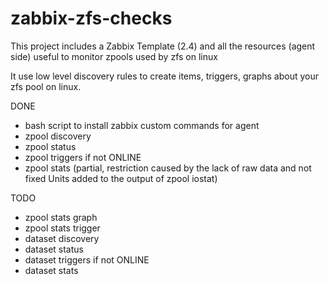 # zabbix-zfs-checks
This project includes a Zabbix Template (2.4) and all the resources (agent side) useful to monitor zpools used by zfs on linux

It use low level discovery rules to create items, triggers, graphs about your zfs pool on linux.

DONE
- bash script to install zabbix custom commands for agent
- zpool discovery
- zpool status
- zpool triggers if not ONLINE
- zpool stats (partial, restriction caused by the lack of raw data and not fixed Units added to the output of zpool iostat)

TODO
- zpool stats graph
- zpool stats trigger
- dataset discovery
- dataset status
- dataset triggers if not ONLINE
- dataset stats
